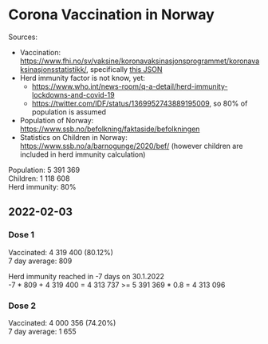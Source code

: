 # Corona Vaccination in Norway

Sources:

- Vaccination: <https://www.fhi.no/sv/vaksine/koronavaksinasjonsprogrammet/koronavaksinasjonsstatistikk/>, specifically [this JSON](https://www.fhi.no/api/chartdata/api/99119)
- Herd immunity factor is not know, yet:
  - <https://www.who.int/news-room/q-a-detail/herd-immunity-lockdowns-and-covid-19>
  - <https://twitter.com/IDF/status/1369952743889195009>, so 80% of population is assumed
- Population of Norway: <https://www.ssb.no/befolkning/faktaside/befolkningen>
- Statistics on Children in Norway: https://www.ssb.no/a/barnogunge/2020/bef/ (however children are included in herd immunity calculation)

Population: 5 391 369  
Children: 1 118 608  
Herd immunity: 80%  

## 2022-02-03

### Dose 1

Vaccinated: 4 319 400 (80.12%)  
7 day average: 809

Herd immunity reached in -7 days on 30.1.2022  
-7 * 809 + 4 319 400 = 4 313 737 >= 5 391 369 * 0.8 = 4 313 096

### Dose 2

Vaccinated: 4 000 356 (74.20%)  
7 day average: 1 655

